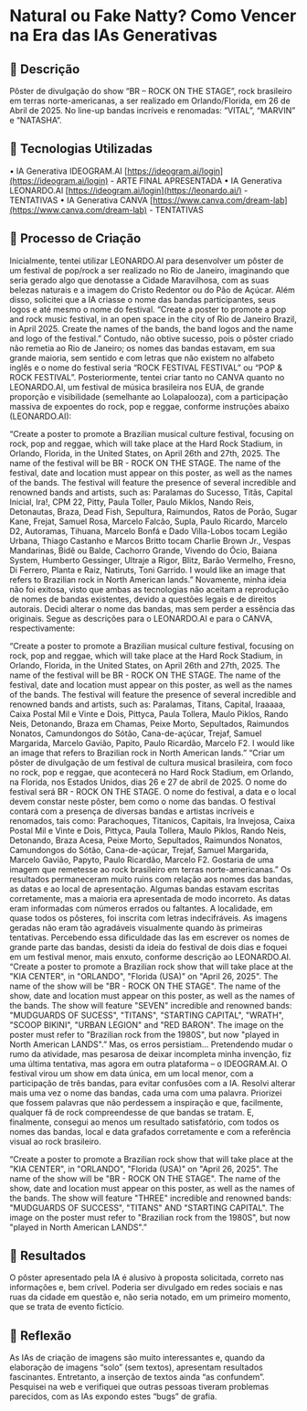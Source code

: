 # Natural ou Fake Natty? Como Vencer na Era das IAs Generativas


## 📒 Descrição
Pôster de divulgação do show “BR – ROCK ON THE STAGE”, rock brasileiro em terras norte-americanas, a ser realizado em Orlando/Florida, em 26 de Abril de 2025. No line-up bandas incríveis e renomadas: “VITAL”, “MARVIN” e “NATASHA”.

## 🤖 Tecnologias Utilizadas
•	IA Generativa IDEOGRAM.AI [https://ideogram.ai/login](https://ideogram.ai/login) - ARTE FINAL APRESENTADA
• IA Generativa LEONARDO.AI [https://ideogram.ai/login](https://leonardo.ai/) - TENTATIVAS
• IA Generativa CANVA [https://www.canva.com/dream-lab](https://www.canva.com/dream-lab) - TENTATIVAS

## 🧐 Processo de Criação
Inicialmente, tentei utilizar LEONARDO.AI para desenvolver um pôster de um festival de pop/rock a ser realizado no Rio de Janeiro, imaginando que seria gerado algo que denotasse a Cidade Maravilhosa, com as suas belezas naturais e a imagem do Cristo Redentor ou do Pão de Açúcar. Além disso, solicitei que a IA criasse o nome das bandas participantes, seus logos e até mesmo o nome do festival.
“Create a poster to promote a pop and rock music festival, in an open space in the city of Rio de Janeiro Brazil, in April 2025. Create the names of the bands, the band logos and the name and logo of the festival.”
Contudo, não obtive sucesso, pois o pôster criado não remetia ao Rio de Janeiro; os nomes das bandas estavam, em sua grande maioria, sem sentido e com letras que não existem no alfabeto inglês e o nome do festival seria “ROCK FESTIVAL FESTIVAL” ou “POP & ROCK FESTIVAL”.
Posteriormente, tentei criar tanto no CANVA quanto no LEONARDO.AI, um festival de música brasileira nos EUA, de grande proporção e visibilidade (semelhante ao Lolapalooza), com a participação massiva de expoentes do rock, pop e reggae, conforme instruções abaixo (LEONARDO.AI):

“Create a poster to promote a Brazilian musical culture festival, focusing on rock, pop and reggae, which will take place at the Hard Rock Stadium, in Orlando, Florida, in the United States, on April 26th and 27th, 2025. The name of the festival will be BR - ROCK ON THE STAGE. The name of the festival, date and location must appear on this poster, as well as the names of the bands. 
The festival will feature the presence of several incredible and renowned bands and artists, such as: Paralamas do Sucesso, Titãs, Capital Inicial, Ira!, CPM 22, Pitty, Paula Toller, Paulo Miklos, Nando Reis, Detonautas, Braza, Dead Fish, Sepultura, Raimundos, Ratos de Porão, Sugar Kane, Frejat, Samuel Rosa, Marcelo Falcão, Supla, Paulo Ricardo, Marcelo D2, Autoramas, Tihuana, Marcelo Bonfá e Dado Villa-Lobos tocam Legião Urbana, Thiago Castanho e Marcos Britto tocam Charlie Brown Jr., Vespas Mandarinas, Bidê ou Balde, Cachorro Grande, Vivendo do Ócio, Baiana System, Humberto Gessinger, Ultraje a Rigor, Blitz, Barão Vermelho, Fresno, Di Ferrero, Planta e Raiz, Natiruts, Toni Garrido.
I would like an image that refers to Brazilian rock in North American lands.”
Novamente, minha ideia não foi exitosa, visto que ambas as tecnologias não aceitam a reprodução de nomes de bandas existentes, devido a questões legais e de direitos autorais.
Decidi alterar o nome das bandas, mas sem perder a essência das originais. Segue as descrições para o LEONARDO.AI  e para o CANVA, respectivamente:

“Create a poster to promote a Brazilian musical culture festival, focusing on rock, pop and reggae, which will take place at the Hard Rock Stadium, in Orlando, Florida, in the United States, on April 26th and 27th, 2025. The name of the festival will be BR - ROCK ON THE STAGE. The name of the festival, date and location must appear on this poster, as well as the names of the bands. The festival will feature the presence of several incredible and renowned bands and artists, such as: Paralamas, Titans, Capital, Iraaaaa, Caixa Postal Mil e Vinte e Dois, Pittyca, Paula Tollera, Maulo Piklos, Rando Neis, Detonando, Braza em Chamas, Peixe Morto, Sepultados, Raimundos Nonatos, Camundongos do Sótão, Cana-de-açúcar, Trejaf, Samuel Margarida, Marcelo Gavião, Papito, Paulo Ricardão, Marcelo F2. I would like an image that refers to Brazilian rock in North American lands.”
“Criar um pôster de divulgação de um festival de cultura musical brasileira, com foco no rock, pop e reggae, que acontecerá no Hard Rock Stadium, em Orlando, na Florida, nos Estados Unidos, dias 26 e 27 de abril de 2025. O nome do festival será BR - ROCK ON THE STAGE. O nome do festival, a data e o local devem constar neste pôster, bem como o nome das bandas. 
O festival contará com a presença de diversas bandas e artistas incríveis e renomados, tais como: Parachoques, Titanicos, Capitais, Ira Invejosa, Caixa Postal Mil e Vinte e Dois, Pittyca, Paula Tollera, Maulo Piklos, Rando Neis, Detonando, Braza Acesa, Peixe Morto, Sepultados, Raimundos Nonatos, Camundongos do Sótão, Cana-de-açúcar, Trejaf, Samuel Margarida, Marcelo Gavião, Papyto, Paulo Ricardão, Marcelo F2. 
Gostaria de uma imagem que remetesse ao rock brasileiro em terras norte-americanas.”
Os resultados permaneceram muito ruins com relação aos nomes das bandas, as datas e ao local de apresentação. Algumas bandas estavam escritas corretamente, mas a maioria era apresentada de modo incorreto. As datas eram informadas com números errados ou faltantes. A localidade, em quase todos os pôsteres, foi inscrita com letras indecifráveis. As imagens geradas não eram tão agradáveis visualmente quando às primeiras tentativas.
Percebendo essa dificuldade das Ias em escrever os nomes de grande parte das bandas, desisti da ideia do festival de dois dias e foquei em um festival menor, mais enxuto, conforme descrição ao LEONARDO.AI.
“Create a poster to promote a Brazilian rock show that will take place at the "KIA CENTER", in "ORLANDO", "Florida (USA)" on "April 26, 2025". The name of the show will be "BR - ROCK ON THE STAGE". The name of the show, date and location must appear on this poster, as well as the names of the bands. The show will feature "SEVEN" incredible and renowned bands: "MUDGUARDS OF SUCESS", "TITANS", "STARTING CAPITAL", "WRATH", "SCOOP BIKINI", "URBAN LEGION" and "RED BARON". The image on the poster must refer to "Brazilian rock from the 1980S", but now "played in North American LANDS".” 
Mas, os erros persistiam...
Pretendendo mudar o rumo da atividade, mas pesarosa de deixar incompleta minha invenção, fiz uma última tentativa, mas agora em outra plataforma – o IDEOGRAM.AI. O festival virou um show em data única, em um local menor, com a participação de três bandas, para evitar confusões com a IA. Resolvi alterar mais uma vez o nome das bandas, cada uma com uma palavra. Priorizei que fossem palavras que não perdessem a inspiração e que, facilmente, qualquer fã de rock compreendesse de que bandas se tratam. E, finalmente, consegui ao menos um resultado satisfatório, com todos os nomes das bandas, local e data grafados corretamente e com a referência visual ao rock brasileiro.

“Create a poster to promote a Brazilian rock show that will take place at the "KIA CENTER", in "ORLANDO", "Florida (USA)" on "April 26, 2025". The name of the show will be "BR - ROCK ON THE STAGE". The name of the show, date and location must appear on this poster, as well as the names of the bands. The show will feature "THREE" incredible and renowned bands: "MUDGUARDS OF SUCCESS", "TITANS" AND "STARTING CAPITAL". 
 The image on the poster must refer to "Brazilian rock from the 1980S", but now "played in North American LANDS".”


## 🚀 Resultados
O pôster apresentado pela IA é alusivo à proposta solicitada, correto nas informações e, bem crível. Poderia ser divulgado em redes sociais e nas ruas da cidade em questão e, não seria notado, em um primeiro momento, que se trata de evento fictício.

## 💭 Reflexão
As IAs de criação de imagens são muito interessantes e, quando da elaboração de imagens “solo” (sem textos), apresentam resultados fascinantes. Entretanto, a inserção de textos ainda “as confundem”. Pesquisei na web e verifiquei que outras pessoas tiveram problemas parecidos, com as IAs expondo estes “bugs” de grafia.

